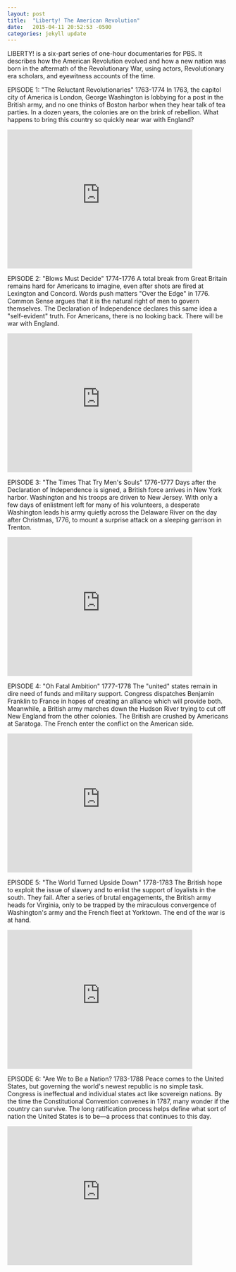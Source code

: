 ```yaml
---
layout: post
title:  "Liberty! The American Revolution"
date:   2015-04-11 20:52:53 -0500
categories: jekyll update
---
```

LIBERTY! is a six-part series of one-hour documentaries for PBS. It describes how the American Revolution evolved and how a new nation was born in the aftermath of the Revolutionary War, using actors, Revolutionary era scholars, and eyewitness accounts of the time.
	
EPISODE 1: "The Reluctant Revolutionaries" 1763-1774
In 1763, the capitol city of America is London, George Washington is lobbying for a post in the British army, and no one thinks of Boston harbor when they hear talk of tea parties. In a dozen years, the colonies are on the brink of rebellion. What happens to bring this country so quickly near war with England?  

<iframe width="420" height="315" src="https://www.youtube.com/embed/jR_lTDD6jpw" frameborder="0" allowfullscreen></iframe>

EPISODE 2: "Blows Must Decide" 1774-1776
A total break from Great Britain remains hard for Americans to imagine, even after shots are fired at Lexington and Concord. Words push matters "Over the Edge" in 1776. Common Sense argues that it is the natural right of men to govern themselves. The Declaration of Independence declares this same idea a "self-evident" truth. For Americans, there is no looking back. There will be war with England.  

<iframe width="420" height="315" src="https://www.youtube.com/embed/VibPAA3OOmo" frameborder="0" allowfullscreen></iframe>

EPISODE 3: "The Times That Try Men's Souls" 1776-1777
Days after the Declaration of Independence is signed, a British force arrives in New York harbor. Washington and his troops are driven to New Jersey. With only a few days of enlistment left for many of his volunteers, a desperate Washington leads his army quietly across the Delaware River on the day after Christmas, 1776, to mount a surprise attack on a sleeping garrison in Trenton.  

<iframe width="420" height="315" src="https://www.youtube.com/embed/iSAtHAb1xC4" frameborder="0" allowfullscreen></iframe>

EPISODE 4: "Oh Fatal Ambition" 1777-1778
The "united" states remain in dire need of funds and military support. Congress dispatches Benjamin Franklin to France in hopes of creating an alliance which will provide both. Meanwhile, a British army marches down the Hudson River trying to cut off New England from the other colonies. The British are crushed by Americans at Saratoga. The French enter the conflict on the American side.  

<iframe width="420" height="315" src="https://www.youtube.com/embed/Ae6XknOqceI" frameborder="0" allowfullscreen></iframe>

EPISODE 5: "The World Turned Upside Down" 1778-1783
The British hope to exploit the issue of slavery and to enlist the support of loyalists in the south. They fail. After a series of brutal engagements, the British army heads for Virginia, only to be trapped by the miraculous convergence of Washington's army and the French fleet at Yorktown. The end of the war is at hand.  

<iframe width="420" height="315" src="https://www.youtube.com/embed/suiPcydMBd8" frameborder="0" allowfullscreen></iframe>

EPISODE 6: "Are We to Be a Nation? 1783-1788
Peace comes to the United States, but governing the world's newest republic is no simple task. Congress is ineffectual and individual states act like sovereign nations. By the time the Constitutional Convention convenes in 1787, many wonder if the country can survive. The long ratification process helps define what sort of nation the United States is to be—a process that continues to this day.  

<iframe width="420" height="315" src="https://www.youtube.com/embed/7-PShTiGk9g" frameborder="0" allowfullscreen></iframe>
